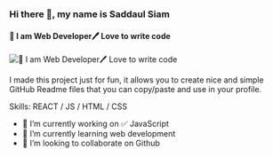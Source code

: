 ### Hi there 👋, my name is Saddaul Siam
#### 👑 I am Web Developer🖊️ Love to write code
![👑 I am Web Developer🖊️ Love to write code](![github](https://user-images.githubusercontent.com/86622245/131092231-54f6f991-2cce-43c1-9b3f-ce795856ccdd.png))

I made this project just for fun, it allows you to create nice and simple GitHub Readme files that you can copy/paste and use in your profile.

Skills: REACT / JS / HTML / CSS

- 🔭 I’m currently working on ✅ JavaScript 
- 🌱 I’m currently learning web development 
- 👯 I’m looking to collaborate on Github 




